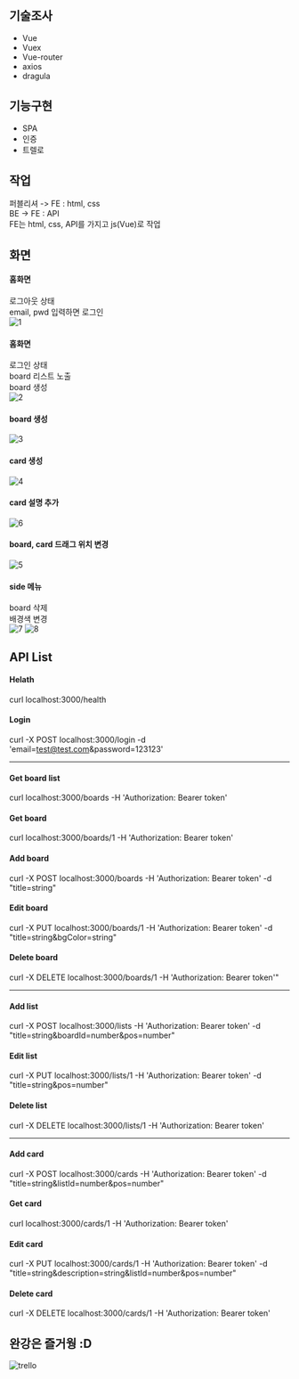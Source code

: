  ## 기술조사
- Vue
- Vuex
- Vue-router
- axios
- dragula

## 기능구현
- SPA
- 인증
- 트렐로 

## 작업
퍼블리셔 -> FE : html, css             
BE -> FE : API             
FE는 html, css, API를 가지고 js(Vue)로 작업             

## 화면
#### 홈화면 
로그아웃 상태                  
email, pwd 입력하면 로그인         
![1](https://user-images.githubusercontent.com/42309919/108061802-2b623e80-709c-11eb-8935-fd49ac7ef88e.PNG)

#### 홈화면 
로그인 상태             
board 리스트 노출         
board 생성                  
![2](https://user-images.githubusercontent.com/42309919/108061804-2bfad500-709c-11eb-8b89-913c4295c868.PNG)

#### board 생성 
![3](https://user-images.githubusercontent.com/42309919/108061743-1a193200-709c-11eb-9285-f0028f9e8432.PNG)

#### card 생성 
![4](https://user-images.githubusercontent.com/42309919/108061746-1ab1c880-709c-11eb-9fd5-72da28c0309c.PNG)

#### card 설명 추가   
![6](https://user-images.githubusercontent.com/42309919/108061750-1b4a5f00-709c-11eb-829c-fc4f5859c784.PNG)

#### board, card 드래그 위치 변경 
![5](https://user-images.githubusercontent.com/42309919/108061749-1b4a5f00-709c-11eb-97c5-c7d5f171c305.PNG)

#### side 메뉴 
board 삭제              
배경색 변경                 
![7](https://user-images.githubusercontent.com/42309919/108061751-1be2f580-709c-11eb-8e8c-9d8403309b5d.PNG)
![8](https://user-images.githubusercontent.com/42309919/108062810-a5df8e00-709d-11eb-989a-ba0d3aec829a.PNG)

## API List
#### Helath
curl localhost:3000/health
#### Login
curl -X POST localhost:3000/login -d 'email=test@test.com&password=123123'
*** 
#### Get board list
curl localhost:3000/boards -H 'Authorization: Bearer token'
#### Get board
curl localhost:3000/boards/1 -H 'Authorization: Bearer token'
#### Add board
curl -X POST localhost:3000/boards -H 'Authorization: Bearer token' -d "title=string"
#### Edit board
curl -X PUT localhost:3000/boards/1 -H 'Authorization: Bearer token' -d "title=string&bgColor=string"
#### Delete board
curl -X DELETE localhost:3000/boards/1 -H 'Authorization: Bearer token'"
***
#### Add list
curl -X POST localhost:3000/lists -H 'Authorization: Bearer token' -d "title=string&boardId=number&pos=number"
#### Edit list
curl -X PUT localhost:3000/lists/1 -H 'Authorization: Bearer token' -d "title=string&pos=number"
#### Delete list
curl -X DELETE localhost:3000/lists/1 -H 'Authorization: Bearer token'
*** 
#### Add card
curl -X POST localhost:3000/cards -H 'Authorization: Bearer token' -d "title=string&listId=number&pos=number"
#### Get card
curl localhost:3000/cards/1 -H 'Authorization: Bearer token'
#### Edit card
curl -X PUT localhost:3000/cards/1 -H 'Authorization: Bearer token' -d "title=string&description=string&listId=number&pos=number"
#### Delete card
curl -X DELETE localhost:3000/cards/1 -H 'Authorization: Bearer token'

## 완강은 즐거웡 :D 
![trello](https://user-images.githubusercontent.com/42309919/108055546-79267900-7093-11eb-84b3-1b63867b5a51.PNG)

